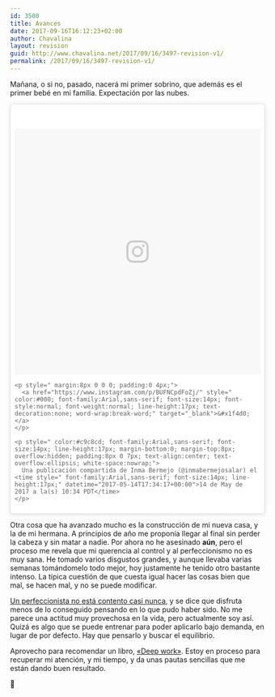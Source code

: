 ```yaml
---
id: 3500
title: Avances
date: 2017-09-16T16:12:23+02:00
author: Chavalina
layout: revision
guid: http://www.chavalina.net/2017/09/16/3497-revision-v1/
permalink: /2017/09/16/3497-revision-v1/
---
```

Mañana, o si no, pasado, nacerá mi primer sobrino, que además es el primer bebé en mi familia. Expectación por las nubes.

<blockquote class="instagram-media" data-instgrm-captioned data-instgrm-version="7" style=" background:#FFF; border:0; border-radius:3px; box-shadow:0 0 1px 0 rgba(0,0,0,0.5),0 1px 10px 0 rgba(0,0,0,0.15); margin: 1px; max-width:658px; padding:0; width:99.375%; width:-webkit-calc(100% - 2px); width:calc(100% - 2px);">
  <div style="padding:8px;">
    <div style=" background:#F8F8F8; line-height:0; margin-top:40px; padding:50.0% 0; text-align:center; width:100%;">
      <div style=" background:url(data:image/png;base64,iVBORw0KGgoAAAANSUhEUgAAACwAAAAsCAMAAAApWqozAAAABGdBTUEAALGPC/xhBQAAAAFzUkdCAK7OHOkAAAAMUExURczMzPf399fX1+bm5mzY9AMAAADiSURBVDjLvZXbEsMgCES5/P8/t9FuRVCRmU73JWlzosgSIIZURCjo/ad+EQJJB4Hv8BFt+IDpQoCx1wjOSBFhh2XssxEIYn3ulI/6MNReE07UIWJEv8UEOWDS88LY97kqyTliJKKtuYBbruAyVh5wOHiXmpi5we58Ek028czwyuQdLKPG1Bkb4NnM+VeAnfHqn1k4+GPT6uGQcvu2h2OVuIf/gWUFyy8OWEpdyZSa3aVCqpVoVvzZZ2VTnn2wU8qzVjDDetO90GSy9mVLqtgYSy231MxrY6I2gGqjrTY0L8fxCxfCBbhWrsYYAAAAAElFTkSuQmCC); display:block; height:44px; margin:0 auto -44px; position:relative; top:-22px; width:44px;">
      </div>
    </div>
    
    <p style=" margin:8px 0 0 0; padding:0 4px;">
      <a href="https://www.instagram.com/p/BUFNCpdFoZj/" style=" color:#000; font-family:Arial,sans-serif; font-size:14px; font-style:normal; font-weight:normal; line-height:17px; text-decoration:none; word-wrap:break-word;" target="_blank">&#x1f4d0;</a>
    </p>
    
    <p style=" color:#c9c8cd; font-family:Arial,sans-serif; font-size:14px; line-height:17px; margin-bottom:0; margin-top:8px; overflow:hidden; padding:8px 0 7px; text-align:center; text-overflow:ellipsis; white-space:nowrap;">
      Una publicación compartida de Inma Bermejo (@inmabermejosalar) el <time style=" font-family:Arial,sans-serif; font-size:14px; line-height:17px;" datetime="2017-05-14T17:34:17+00:00">14 de May de 2017 a la(s) 10:34 PDT</time>
    </p>
  </div>
</blockquote>



Otra cosa que ha avanzado mucho es la construcción de mi nueva casa, y la de mi hermana. A principios de año me proponía llegar al final sin perder la cabeza y sin matar a nadie. Por ahora no he asesinado **aún**, pero el proceso me revela que mi querencia al control y al perfeccionismo no es muy sana. He tomado varios disgustos grandes, y aunque llevaba varias semanas tomándomelo todo mejor, hoy justamente he tenido otro bastante intenso. La típica cuestión de que cuesta igual hacer las cosas bien que mal, se hacen mal, y no se puede modificar.

[Un perfeccionista no está contento casi nunca](https://www.psychologistworld.com/cognitive/maximizers-satisficers-decision-making), y se dice que disfruta menos de lo conseguido pensando en lo que pudo haber sido. No me parece una actitud muy provechosa en la vida, pero actualmente soy así. Quizá es algo que se puede entrenar para poder aplicarlo bajo demanda, en lugar de por defecto. Hay que pensarlo y buscar el equilibrio.

Aprovecho para recomendar un libro, [«Deep work»](http://amzn.to/2f25yrI). Estoy en proceso para recuperar mi atención, y mi tiempo, y da unas pautas sencillas que me están dando buen resultado.

&#x1f44b;